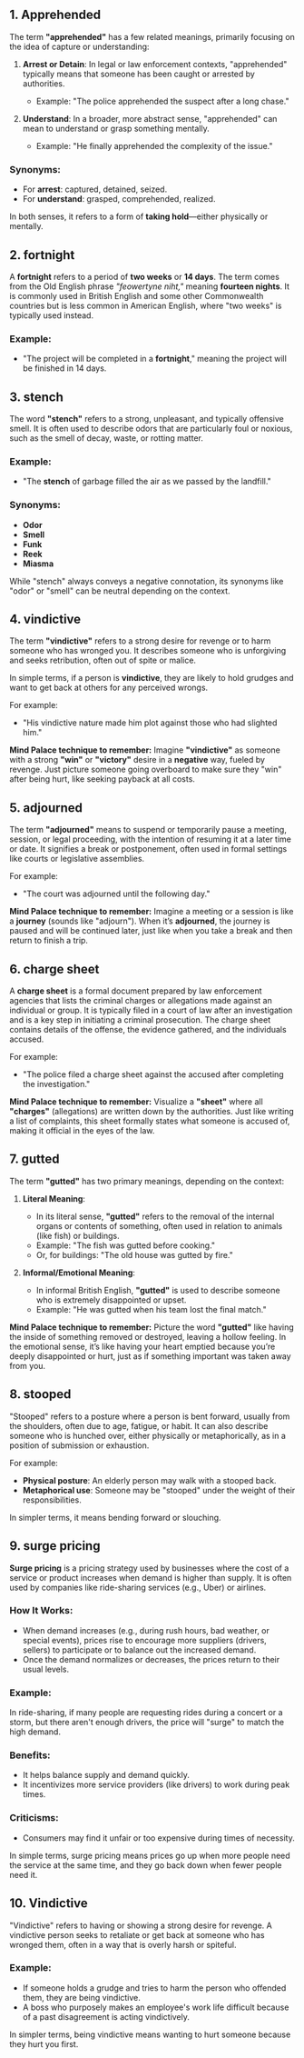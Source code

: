 ## 1. Apprehended

The term **"apprehended"** has a few related meanings, primarily focusing on the idea of capture or understanding:

1. **Arrest or Detain**: In legal or law enforcement contexts, "apprehended" typically means that someone has been caught or arrested by authorities.
   - Example: "The police apprehended the suspect after a long chase."

2. **Understand**: In a broader, more abstract sense, "apprehended" can mean to understand or grasp something mentally.
   - Example: "He finally apprehended the complexity of the issue."

### Synonyms:
- For **arrest**: captured, detained, seized.
- For **understand**: grasped, comprehended, realized.

In both senses, it refers to a form of **taking hold**—either physically or mentally.

## 2. fortnight

A **fortnight** refers to a period of **two weeks** or **14 days**. The term comes from the Old English phrase *"feowertyne niht,"* meaning **fourteen nights**. It is commonly used in British English and some other Commonwealth countries but is less common in American English, where "two weeks" is typically used instead.

### Example:
- "The project will be completed in a **fortnight**," meaning the project will be finished in 14 days.


## 3. stench 
The word **"stench"** refers to a strong, unpleasant, and typically offensive smell. It is often used to describe odors that are particularly foul or noxious, such as the smell of decay, waste, or rotting matter.

### Example:
- "The **stench** of garbage filled the air as we passed by the landfill."

### Synonyms:
- **Odor**
- **Smell**
- **Funk**
- **Reek**
- **Miasma**

While "stench" always conveys a negative connotation, its synonyms like "odor" or "smell" can be neutral depending on the context.

## 4. vindictive
The term **"vindictive"** refers to a strong desire for revenge or to harm someone who has wronged you. It describes someone who is unforgiving and seeks retribution, often out of spite or malice.

In simple terms, if a person is **vindictive**, they are likely to hold grudges and want to get back at others for any perceived wrongs.

For example:
- "His vindictive nature made him plot against those who had slighted him."
  
**Mind Palace technique to remember:**
Imagine **"vindictive"** as someone with a strong **"win"** or **"victory"** desire in a **negative** way, fueled by revenge. Just picture someone going overboard to make sure they "win" after being hurt, like seeking payback at all costs.

## 5. adjourned
The term **"adjourned"** means to suspend or temporarily pause a meeting, session, or legal proceeding, with the intention of resuming it at a later time or date. It signifies a break or postponement, often used in formal settings like courts or legislative assemblies.

For example:
- "The court was adjourned until the following day."
  
**Mind Palace technique to remember:**
Imagine a meeting or a session is like a **journey** (sounds like "adjourn"). When it’s **adjourned**, the journey is paused and will be continued later, just like when you take a break and then return to finish a trip.


## 6. charge sheet
A **charge sheet** is a formal document prepared by law enforcement agencies that lists the criminal charges or allegations made against an individual or group. It is typically filed in a court of law after an investigation and is a key step in initiating a criminal prosecution. The charge sheet contains details of the offense, the evidence gathered, and the individuals accused.

For example:
- "The police filed a charge sheet against the accused after completing the investigation."

**Mind Palace technique to remember:**
Visualize a **"sheet"** where all **"charges"** (allegations) are written down by the authorities. Just like writing a list of complaints, this sheet formally states what someone is accused of, making it official in the eyes of the law.



## 7. gutted
The term **"gutted"** has two primary meanings, depending on the context:

1. **Literal Meaning**:
   - In its literal sense, **"gutted"** refers to the removal of the internal organs or contents of something, often used in relation to animals (like fish) or buildings.
   - Example: "The fish was gutted before cooking."
   - Or, for buildings: "The old house was gutted by fire."

2. **Informal/Emotional Meaning**:
   - In informal British English, **"gutted"** is used to describe someone who is extremely disappointed or upset.
   - Example: "He was gutted when his team lost the final match."

**Mind Palace technique to remember:**
Picture the word **"gutted"** like having the inside of something removed or destroyed, leaving a hollow feeling. In the emotional sense, it’s like having your heart emptied because you’re deeply disappointed or hurt, just as if something important was taken away from you.



## 8. stooped
"Stooped" refers to a posture where a person is bent forward, usually from the shoulders, often due to age, fatigue, or habit. It can also describe someone who is hunched over, either physically or metaphorically, as in a position of submission or exhaustion.

For example:
- **Physical posture**: An elderly person may walk with a stooped back.
- **Metaphorical use**: Someone may be "stooped" under the weight of their responsibilities.

In simpler terms, it means bending forward or slouching.


## 9. surge pricing

**Surge pricing** is a pricing strategy used by businesses where the cost of a service or product increases when demand is higher than supply. It is often used by companies like ride-sharing services (e.g., Uber) or airlines.

### How It Works:
- When demand increases (e.g., during rush hours, bad weather, or special events), prices rise to encourage more suppliers (drivers, sellers) to participate or to balance out the increased demand.
- Once the demand normalizes or decreases, the prices return to their usual levels.

### Example:
In ride-sharing, if many people are requesting rides during a concert or a storm, but there aren't enough drivers, the price will "surge" to match the high demand.

### Benefits:
- It helps balance supply and demand quickly.
- It incentivizes more service providers (like drivers) to work during peak times.

### Criticisms:
- Consumers may find it unfair or too expensive during times of necessity.
  
In simple terms, surge pricing means prices go up when more people need the service at the same time, and they go back down when fewer people need it.

## 10. Vindictive

"Vindictive" refers to having or showing a strong desire for revenge. A vindictive person seeks to retaliate or get back at someone who has wronged them, often in a way that is overly harsh or spiteful.

### Example:
- If someone holds a grudge and tries to harm the person who offended them, they are being vindictive.
- A boss who purposely makes an employee's work life difficult because of a past disagreement is acting vindictively.

In simpler terms, being vindictive means wanting to hurt someone because they hurt you first.


